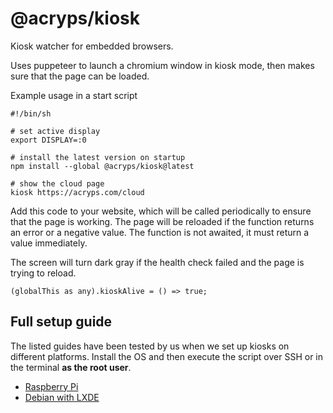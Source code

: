 # @acryps/kiosk
Kiosk watcher for embedded browsers.

Uses puppeteer to launch a chromium window in kiosk mode, then makes sure that the page can be loaded.

Example usage in a start script
```
#!/bin/sh

# set active display
export DISPLAY=:0

# install the latest version on startup
npm install --global @acryps/kiosk@latest

# show the cloud page
kiosk https://acryps.com/cloud
```

Add this code to your website, which will be called periodically to ensure that the page is working.
The page will be reloaded if the function returns an error or a negative value.
The function is not awaited, it must return a value immediately.

The screen will turn dark gray if the health check failed and the page is trying to reload.
```
(globalThis as any).kioskAlive = () => true;
```

## Full setup guide
The listed guides have been tested by us when we set up kiosks on different platforms. Install the OS and then execute the script over SSH or in the terminal **as the root user**. 

- [Raspberry Pi](setup/raspberry-pi)
- [Debian with LXDE](setup/debian/lxde)
